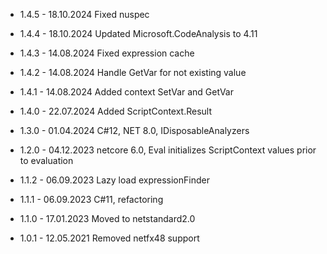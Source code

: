 
* 1.4.5 - 18.10.2024 Fixed nuspec
* 1.4.4 - 18.10.2024 Updated Microsoft.CodeAnalysis to 4.11
* 1.4.3 - 14.08.2024 Fixed expression cache
* 1.4.2 - 14.08.2024 Handle GetVar for not existing value
* 1.4.1 - 14.08.2024 Added context SetVar and GetVar
* 1.4.0 - 22.07.2024 Added ScriptContext.Result

* 1.3.0 - 01.04.2024 C#12, NET 8.0, IDisposableAnalyzers

* 1.2.0 - 04.12.2023 netcore 6.0, Eval initializes ScriptContext values prior to evaluation

* 1.1.2 - 06.09.2023 Lazy load expressionFinder
* 1.1.1 - 06.09.2023 C#11, refactoring
* 1.1.0 - 17.01.2023 Moved to netstandard2.0
* 1.0.1 - 12.05.2021 Removed netfx48 support
